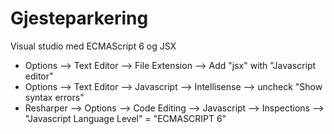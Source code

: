 # Gjesteparkering

Visual studio med ECMAScript 6 og JSX
- Options --> Text Editor --> File Extension --> Add "jsx" with "Javascript editor"
- Options --> Text Editor --> Javascript --> Intellisense --> uncheck "Show syntax errors"
- Resharper --> Options --> Code Editing --> Javascript --> Inspections --> "Javascript Language Level" = "ECMASCRIPT 6"

